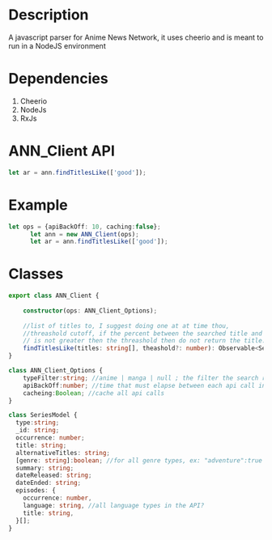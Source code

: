 
# Description
A javascript parser for Anime News Network, it uses cheerio and is meant to run in a NodeJS environment

# Dependencies
1) Cheerio
2) NodeJs
3) RxJs

# ANN_Client API
```typescript
let ar = ann.findTitlesLike(['good']);
```

# Example
```typescript
let ops = {apiBackOff: 10, caching:false};
      let ann = new ANN_Client(ops);
      let ar = ann.findTitlesLike(['good']);
```
      
      
# Classes
```typescript
export class ANN_Client {
    
    constructor(ops: ANN_Client_Options);
    
    //list of titles to, I suggest doing one at at time thou,
    //threashold cutoff, if the percent between the searched title and the title found 
    // is not greater then the threashold then do not return the title.
    findTitlesLike(titles: string[], theashold?: number): Observable<SeriesModel[]>; 
}

class ANN_Client_Options {
    typeFilter:string; //anime | manga | null ; the filter the search result type
    apiBackOff:number; //time that must elapse between each api call in seconds
    cacheing:Boolean; //cache all api calls
}

class SeriesModel {
  type:string;
  _id: string;
  occurrence: number;
  title: string;
  alternativeTitles: string;
  [genre: string]:boolean; //for all genre types, ex: "adventure":true
  summary: string;
  dateReleased: string;
  dateEnded: string;
  episodes: {
    occurrence: number,
    language: string, //all language types in the API?
    title: string,
  }[];
}
```
